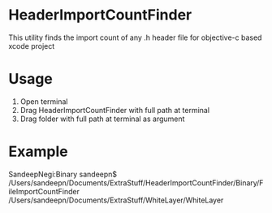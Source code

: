 # HeaderImportCountFinder
This utility finds the import count of any .h header file for objective-c based xcode project

# Usage
1. Open terminal
2. Drag HeaderImportCountFinder with full path at terminal
3. Drag folder with full path at terminal as argument

# Example
SandeepNegi:Binary sandeepn$ /Users/sandeepn/Documents/ExtraStuff/HeaderImportCountFinder/Binary/FileImportCountFinder /Users/sandeepn/Documents/ExtraStuff/WhiteLayer/WhiteLayer


